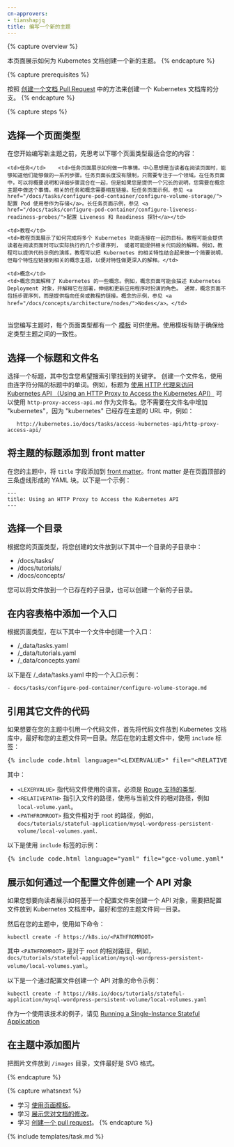 ```yaml
---
cn-approvers:
- tianshapjq
title: 编写一个新的主题
---
```



{% capture overview %}

本页面展示如何为 Kubernetes 文档创建一个新的主题。
{% endcapture %}

{% capture prerequisites %}

按照 [创建一个文档 Pull Request](/docs/home/contribute/create-pull-request/) 中的方法来创建一个 Kubernetes 文档库的分支。
{% endcapture %}

{% capture steps %}


## 选择一个页面类型


在您开始编写新主题之前，先思考以下哪个页面类型最适合您的内容：

<table>

  <tr>

    <td>任务</td>    <td>任务页面展示如何做一件事情。中心思想是当读者在阅读页面时，能够知道他们能够做的一系列步骤。任务页面长度没有限制，只需要专注于一个领域。在任务页面中，可以将概要说明和详细步骤混合在一起，但是如果您是提供一个冗长的说明，您需要在概念主题中做这个事情。相关的任务和概念需要相互链接。短任务页面示例，参见 <a href="/docs/tasks/configure-pod-container/configure-volume-storage/">配置 Pod 使用卷作为存储</a>。长任务页面示例，参见 <a href="/docs/tasks/configure-pod-container/configure-liveness-readiness-probes/">配置 Liveness 和 Readiness 探针</a></td>
  </tr>

  <tr>

    <td>教程</td>
    <td>教程页面展示了如何完成将多个 Kubernetes 功能连接在一起的目标。教程可能会提供读者在阅读页面时可以实际执行的几个步骤序列， 或者可能提供相关代码段的解释。例如，教程可以提供代码示例的演练，教程可以把 Kubernetes 的相关特性结合起来做一个简要说明，但每个特性应链接到相关的概念主题，以便对特性做更深入的解释。</td>
  </tr>

  <tr>

    <td>概念</td>
    <td>概念页面解释了 Kubernetes 的一些概念。例如，概念页面可能会描述 Kubernetes Deployment 对象，并解释它在部署，伸缩和更新应用程序时扮演的角色。 通常，概念页面不包括步骤序列，而是提供指向任务或教程的链接。概念的示例，参见 <a href="/docs/concepts/architecture/nodes/">Nodes</a>。</td>
  </tr>

</table>


当您编写主题时，每个页面类型都有一个 [模板](/docs/home/contribute/page-templates/) 可供使用。使用模板有助于确保给定类型主题之间的一致性。


## 选择一个标题和文件名


选择一个标题，其中包含您希望搜索引擎找到的关键字。
创建一个文件名，使用由连字符分隔的标题中的单词。例如，标题为 [使用 HTTP 代理来访问 Kubernetes API （Using an HTTP Proxy to Access the Kubernetes API）](/docs/tasks/access-kubernetes-api/http-proxy-access-api/) 可以使用 `http-proxy-access-api.md` 作为文件名。您不需要在文件名中增加 "kubernetes"，因为 "kubernetes" 已经存在主题的 URL 中，例如：

       http://kubernetes.io/docs/tasks/access-kubernetes-api/http-proxy-access-api/


## 将主题的标题添加到 front matter


在您的主题中，将 `title` 字段添加到 [front matter](https://jekyllrb.com/docs/frontmatter/)。front matter 是在页面顶部的三条虚线形成的 YAML 块。以下是一个示例：

    ---
    title: Using an HTTP Proxy to Access the Kubernetes API
    ---


## 选择一个目录


根据您的页面类型，将您创建的文件放到以下其中一个目录的子目录中：

* /docs/tasks/
* /docs/tutorials/
* /docs/concepts/


您可以将文件放到一个已存在的子目录，也可以创建一个新的子目录。


## 在内容表格中添加一个入口


根据页面类型，在以下其中一个文件中创建一个入口：

* /_data/tasks.yaml
* /_data/tutorials.yaml
* /_data/concepts.yaml


以下是在 /_data/tasks.yaml 中的一个入口示例：

    - docs/tasks/configure-pod-container/configure-volume-storage.md


## 引用其它文件的代码


如果想要在您的主题中引用一个代码文件，首先将代码文件放到 Kubernetes 文档库中，最好和您的主题文件同一目录。然后在您的主题文件中，使用 `include` 标签：

<pre>&#123;% include code.html language="&lt;LEXERVALUE&gt;" file="&lt;RELATIVEPATH&gt;" ghlink="/&lt;PATHFROMROOT&gt;" %&#125;</pre>


其中：


* `<LEXERVALUE>` 指代码文件使用的语言。必须是
[Rouge 支持的类型](https://github.com/jneen/rouge/wiki/list-of-supported-languages-and-lexers).
* `<RELATIVEPATH>` 指引入文件的路径，使用与当前文件的相对路径，例如 `local-volume.yaml`。
* `<PATHFROMROOT>` 指文件相对于 root 的路径，例如，`docs/tutorials/stateful-application/mysql-wordpress-persistent-volume/local-volumes.yaml`.


以下是使用 `include` 标签的示例：

<pre>&#123;% include code.html language="yaml" file="gce-volume.yaml" ghlink="/docs/tutorials/stateful-application/gce-volume.yaml" %&#125;</pre>


## 展示如何通过一个配置文件创建一个 API 对象


如果您想要向读者展示如何基于一个配置文件来创建一个 API 对象，需要把配置文件放到 Kubernetes 文档库中，最好和您的主题文件同一目录。


然后在您的主题中，使用如下命令：

    kubectl create -f https://k8s.io/<PATHFROMROOT>


其中 `<PATHFROMROOT>` 是对于 root 的相对路径，例如，`docs/tutorials/stateful-application/mysql-wordpress-persistent-volume/local-volumes.yaml`。


以下是一个通过配置文件创建一个 API 对象的命令示例：

    kubectl create -f https://k8s.io/docs/tutorials/stateful-application/mysql-wordpress-persistent-volume/local-volumes.yaml


作为一个使用该技术的例子，请见 [Running a Single-Instance Stateful Application](/docs/tutorials/stateful-application/run-stateful-application/)


## 在主题中添加图片


把图片文件放到 `/images` 目录，文件最好是 SVG 格式。

{% endcapture %}

{% capture whatsnext %}

* 学习 [使用页面模板](/docs/home/contribute/page-templates/)。
* 学习 [展示您对文档的修改](/docs/home/contribute/stage-documentation-changes/)。
* 学习 [创建一个 pull request](/docs/home/contribute/create-pull-request/)。
{% endcapture %}

{% include templates/task.md %}
